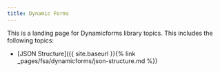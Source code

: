 ```yaml
---
title: Dynamic Forms 
---
```


This is a landing page for Dynamicforms library topics. This includes the following topics:

- [JSON Structure]({{ site.baseurl }}{% link _pages/fsa/dynamicforms/json-structure.md %})
